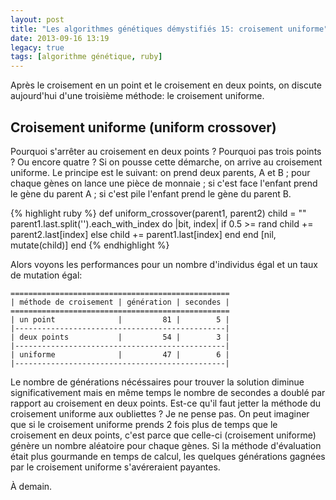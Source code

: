 ```yaml
---
layout: post
title: "Les algorithmes génétiques démystifiés 15: croisement uniforme"
date: 2013-09-16 13:19
legacy: true
tags: [algorithme génétique, ruby]
---
```




Après le croisement en un point et le croisement en deux points, on
discute aujourd'hui d'une troisième méthode: le croisement uniforme.

<!-- more -->

Croisement uniforme (uniform crossover)
-----------------
Pourquoi s'arrêter au croisement en deux points ? Pourquoi pas trois points ?
Ou encore quatre ? Si on pousse cette démarche, on arrive au croisement
uniforme. Le principe est le suivant: on prend deux parents, A et B ; pour
chaque gènes on lance une pièce de monnaie ; si c'est face l'enfant prend
le gène du parent A ; si c'est pile l'enfant prend le gène du parent B.

{% highlight ruby %}
def uniform_crossover(parent1, parent2)
  child = ""
  parent1.last.split('').each_with_index do |bit, index|
    if 0.5 >= rand
      child += parent2.last[index]
    else
      child += parent1.last[index]
    end
  end
  [nil, mutate(child)]
end
{% endhighlight %}

Alors voyons les performances pour un nombre d'individus égal et un taux de
mutation égal:

    =================================================
    | méthode de croisement | génération | secondes |
    =================================================
    | un point              |         81 |        5 |
    |-----------------------------------------------|
    | deux points           |         54 |        3 |
    |-----------------------------------------------|
    | uniforme              |         47 |        6 |
    |-----------------------------------------------|

Le nombre de générations nécéssaires pour trouver la solution diminue
significativement mais en même temps le nombre de secondes a doublé
par rapport au croisement en deux points. Est-ce qu'il faut jetter la
méthode du croisement uniforme aux oubliettes ? Je ne pense pas. On peut
imaginer que si le croisement uniforme prends 2 fois plus de temps que
le croisement en deux points, c'est parce que celle-ci (croisement uniforme)
génère un nombre aléatoire pour chaque gènes. Si la méthode d'évaluation
était plus gourmande en temps de calcul, les quelques générations gagnées
par le croisement uniforme s'avéreraient payantes.





À demain.



